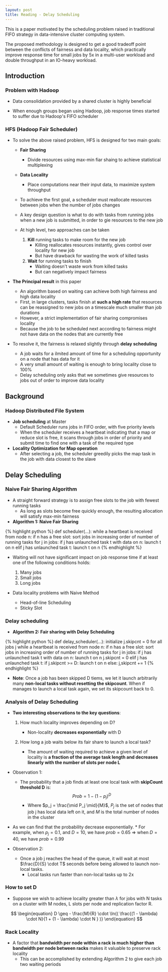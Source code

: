 ```yaml
---
layout: post
title: Reading - Delay Scheduling
---
```


This is a paper motivated by the scheduling problem raised in traditional FIFO strategy in data-intensive cluster computing system.

The proposed methodology is designed to get a good tradeoff point between the conflicts of fairness and data locality, which practically improve response time for small jobs by 5x in a multi-user workload and double throughput in an IO-heavy workload.

<!--more-->

## Introduction

### Problem with Hadoop

* Data consolidation provided by a shared cluster is highly beneficial

* When enough groups began using Hadoop, job response times started to suffer due to Hadoop's FIFO scheduler

### HFS (Hadoop Fair Scheduler)

* To solve the above raised problem, HFS is designed for two main goals:
    * __Fair Sharing__
        * Divide resources using max-min fiar shaing to achieve statistical multiplexing
    * __Data Locality__
        * Place computations near their input data, to maximize system throughput


    * To achieve the first goal, a scheduler must reallocate resources between jobs when the number of jobs changes
    * A key design question is what to do with tasks from running jobs when a new job is submitted, in order to gie resources to the new job


    * At high level, two approaches can be taken
        1. __Kill__ running tasks to make room for the new job
            * Killing reallocates resources instantly, gives control over locality for new job
            * But have drawback for wasting the work of killed tasks
        2. __Wait__ for running tasks to finish
            * Waiting doesn't waste work from killed tasks
            * But can negatively impact fairness


* __The Principal result__ in this paper
    * An algorithm based on waiting can achieve both high fairness and high data locality
    * First, in large clusters, tasks finish at __such a high rate__ that resources can be reassigned to new jobs on a timescale much   smaller than job durations
    * However, a strict implementation of fair sharing compromises locality
    * Because the job to be scheduled next according to fairness might not have data on the nodes that are currently free

* To resolve it, the fairness is relaxed slightly through __delay scheduling__
    * A job waits for a ilmited amount of time for a scheduling opportunity on a node that has data for it
    * A very small amount of waiting is enough to bring locality close to 100%
    * Delay scheduling only asks that we sometimes give resources to jobs out of order to improve data locality

## Background

### Hadoop Distributed File System

* __Job scheduling__ at Master
    * Default Scheduler runs jobs in FIFO order, with five priority levels
    * When the scheduler receives a heartbeat indicating that a map or reduce slot is free, it scans through jobs in order of priority and submit time to find one with a task of the required type
* __Locality Optimization for Map operation__
    * After selecting a job, the scheduler greedily picks the map task in the job with data closest to the slave


## Delay Scheduling  

### Naive Fair Sharing Algorithm

* A straight forward strategy is to assign free slots to the job with fewest running tasks
    * As long as slots become free quickly enough, the resulting allocation will satisfy max-min fairness
* __Algorithm 1: Naive Fair Sharing__

{% highlight python %}
def scheduler(...):
    while a heartbeat is received from node n:
        if n has a free slot:
            sort jobs in increasing order of number of running tasks
            for j in jobs:
                if j has unlaunched task t with data on n:
                    launch t on n
                elif j has unlaunched task t:
                    launch t on n
{% endhighlight %}


* Waiting will not have significant impact on job response time if at least one of the following conditions holds:
    1. Many jobs
    2. Small jobs
    3. Long jobs

* Data locality problems with Naive Method
    * Head-of-line Scheduling
    * Sticky Slot


### Delay scheduling
* __Algorithm 2: Fair sharing with Delay Scheduling__

{% highlight python %}
def delay_scheduler(...):
    initialize j.skipcnt = 0 for all jobs j
    while a heartbeat is received from node n:
        if n has a free slot:
            sort jobs in increasing order of number of running tasks
            for j in jobs:
                if j has unlaunched task t with data on n:
                    launch t on n
                    j.skipcnt = 0
                elif j has unlaunched task t:
                    if j.skipcnt >= D:
                        launch t on n
                    else:
                        j,skipcnt += 1
{% endhighlight %}

* __Note__: Once a job has been skipped D tiems, we let it launch arbitrarily many __non-local tasks without resetting the skipcount__. When if manages to launch a local task again, we set its skipcount back to 0.

### Analysis of Delay Scheduling

* __Two interesting observations to the key questions__:
    1. How much locality improves depending on D?
        * Non-locality __decreases exponentially__ with D

    2. How long a job waits below its fair share to launch a local task?
        * The amount of waiting required to achieve a given level of locality is __a fraction of the average task length and decreases linearly with the number of slots per node L__

* Observation 1:
    * The probability that a job finds at least one local task with __skipCount threshold D__ is:
$$
\begin{equation}
    Prob = 1 - (1 - p_j)^D
\end{equation}
$$
        * Where $p_j = \frac{\mid P_j \mid}{M}$, $P_j$ is the set of nodes that job j has local data left on it, and $M$ is the total number of nodes in the cluster

* As we can find that the probability decrease exponentially.
       * For example, when $p_j = 0.1$, and $D=10$, we have $prob = 0.65$ => when $D=40$, we have $prob = 0.99$

* Observation 2:
    * Once a job j reaches the head of the queue, it will wait at most $\frac{D}{S} \cdot T$ seconds before being allowed to launch non-local tasks.
        * Local tasks run faster than non-local tasks up to 2x


### How to set D

* Suppose we wish to achieve locality greater than $\lambda$ for jobs with N tasks on a cluster with M nodes, L slots per node and replication factor R.

$$
\begin{equation}
    D \geq - \frac{M}{R} \cdot \ln{( \frac{(1 - \lambda) \cdot N}{1 + (1 - \lambda) \cdot N }  )}
\end{equation}
$$

### Rack Locality

* A factor that __bandwidth per node within a rack is much higher than bandwidth per node between racks__ makes it valuable to preserve rack locality
    * This can be accomplished by extending Algorithm 2 to give each job two waiting periods
